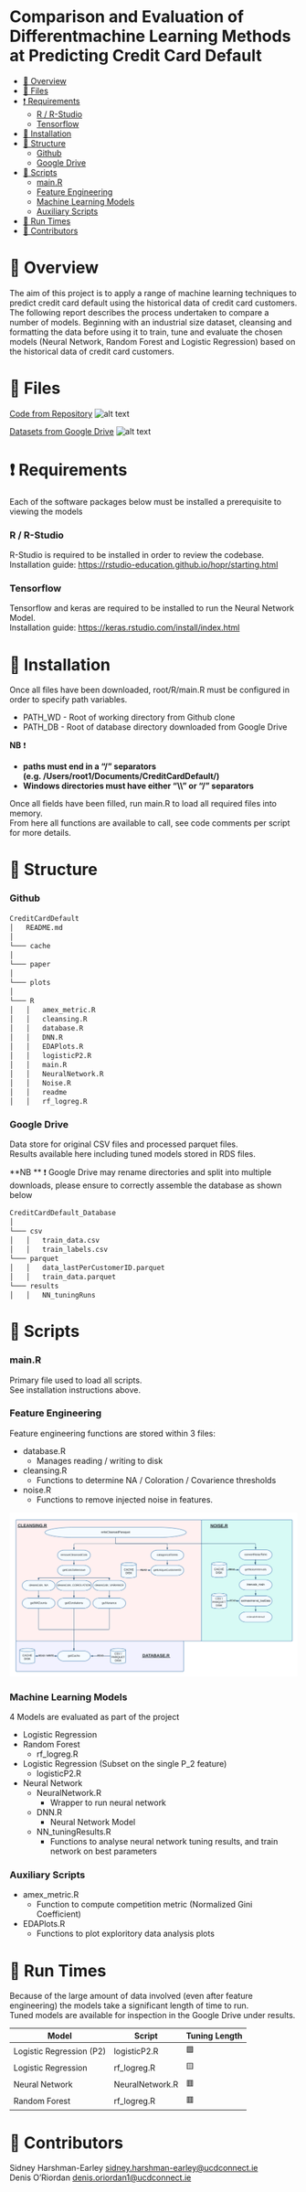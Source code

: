 Comparison and Evaluation of Differentmachine Learning Methods at
Predicting Credit Card Default
================

-   <a href="#blue_book-overview" id="toc-blue_book-overview">:blue_book:
    Overview</a>
-   <a href="#open_file_folder-files"
    id="toc-open_file_folder-files">:open_file_folder: Files</a>
-   <a href="#heavy_exclamation_mark-requirements"
    id="toc-heavy_exclamation_mark-requirements">:heavy_exclamation_mark:
    Requirements</a>
    -   <a href="#r--r-studio" id="toc-r--r-studio">R / R-Studio</a>
    -   <a href="#tensorflow" id="toc-tensorflow">Tensorflow</a>
-   <a href="#wrench-installation" id="toc-wrench-installation">:wrench:
    Installation</a>
-   <a href="#triangular_ruler-structure"
    id="toc-triangular_ruler-structure">:triangular_ruler: Structure</a>
    -   <a href="#github" id="toc-github">Github</a>
    -   <a href="#google-drive" id="toc-google-drive">Google Drive</a>
-   <a href="#floppy_disk-scripts"
    id="toc-floppy_disk-scripts">:floppy_disk: Scripts</a>
    -   <a href="#mainr" id="toc-mainr">main.R</a>
    -   <a href="#feature-engineering" id="toc-feature-engineering">Feature
        Engineering</a>
    -   <a href="#machine-learning-models"
        id="toc-machine-learning-models">Machine Learning Models</a>
    -   <a href="#auxiliary-scripts" id="toc-auxiliary-scripts">Auxiliary
        Scripts</a>
-   <a href="#vertical_traffic_light-run-times"
    id="toc-vertical_traffic_light-run-times">:vertical_traffic_light: Run
    Times</a>
-   <a href="#two_men_holding_hands-contributors"
    id="toc-two_men_holding_hands-contributors">:two_men_holding_hands:
    Contributors</a>

# :blue_book: Overview

The aim of this project is to apply a range of machine learning
techniques to predict credit card default using the historical data of
credit card customers. The following report describes the process
undertaken to compare a number of models. Beginning with an industrial
size dataset, cleansing and formatting the data before using it to
train, tune and evaluate the chosen models (Neural Network, Random
Forest and Logistic Regression) based on the historical data of credit
card customers.

# :open_file_folder: Files

[Code from Repository](project-sharshmanucd) ![alt
text](https://img.shields.io/badge/file%20size-151.6%20Mb-green)

[Datasets from Google
Drive](https://drive.google.com/drive/u/0/folders/1C2TYJRsVH681dylc8ZX5A4gP-LsoaW7o)
![alt text](https://img.shields.io/badge/file%20size-24%20Gb-red)

# :heavy_exclamation_mark: Requirements

Each of the software packages below must be installed a prerequisite to
viewing the models

### R / R-Studio

R-Studio is required to be installed in order to review the codebase.  
Installation guide:
<https://rstudio-education.github.io/hopr/starting.html>

### Tensorflow

Tensorflow and keras are required to be installed to run the Neural
Network Model.  
Installation guide: <https://keras.rstudio.com/install/index.html>

# :wrench: Installation

Once all files have been downloaded, root/R/main.R must be configured in
order to specify path variables.

-   PATH_WD - Root of working directory from Github clone
-   PATH_DB - Root of database directory downloaded from Google Drive

**NB** :exclamation:

-   **paths must end in a “/” separators
    (e.g. /Users/root1/Documents/CreditCardDefault/)**
-   **Windows directories must have either “\\\\” or “/” separators**

Once all fields have been filled, run main.R to load all required files
into memory.  
From here all functions are available to call, see code comments per
script for more details.

# :triangular_ruler: Structure

### Github

    CreditCardDefault
    │   README.md
    │
    └─── cache
    │
    └─── paper
    │
    └─── plots
    │
    └─── R
    │   │   amex_metric.R
    │   │   cleansing.R
    │   │   database.R
    │   │   DNN.R
    │   │   EDAPlots.R
    │   │   logisticP2.R
    │   │   main.R
    │   │   NeuralNetwork.R
    │   │   Noise.R
    │   │   readme
    │   │   rf_logreg.R

### Google Drive

Data store for original CSV files and processed parquet files.  
Results available here including tuned models stored in RDS files.

**NB ** :exclamation: Google Drive may rename directories and split into
multiple downloads, please ensure to correctly assemble the database as
shown below

    CreditCardDefault_Database
    │
    └─── csv
    │   │   train_data.csv
    │   │   train_labels.csv
    └─── parquet
    │   │   data_lastPerCustomerID.parquet
    │   │   train_data.parquet
    └─── results
    │   │   NN_tuningRuns

# :floppy_disk: Scripts

### main.R

Primary file used to load all scripts.  
See installation instructions above.

### Feature Engineering

Feature engineering functions are stored within 3 files:

-   database.R
    -   Manages reading / writing to disk
-   cleansing.R
    -   Functions to determine NA / Coloration / Covarience thresholds
-   noise.R
    -   Functions to remove injected noise in features.

![Structure 1](readme/images/structure1.png)

### Machine Learning Models

4 Models are evaluated as part of the project

-   Logistic Regression
-   Random Forest
    -   rf_logreg.R
-   Logistic Regression (Subset on the single P_2 feature)
    -   logisticP2.R
-   Neural Network
    -   NeuralNetwork.R
        -   Wrapper to run neural network
    -   DNN.R
        -   Neural Network Model
    -   NN_tuningResults.R
        -   Functions to analyse neural network tuning results, and
            train network on best parameters

### Auxiliary Scripts

-   amex_metric.R
    -   Function to compute competition metric (Normalized Gini
        Coefficient)
-   EDAPlots.R
    -   Functions to plot exploritory data analysis plots

# :vertical_traffic_light: Run Times

Because of the large amount of data involved (even after feature
engineering) the models take a significant length of time to run.  
Tuned models are available for inspection in the Google Drive under
results.

| Model                    | Script          | Tuning Length   |
|--------------------------|-----------------|-----------------|
| Logistic Regression (P2) | logisticP2.R    | :green_square:  |
| Logistic Regression      | rf_logreg.R     | :yellow_square: |
| Neural Network           | NeuralNetwork.R | :red_square:    |
| Random Forest            | rf_logreg.R     | :red_square:    |

# :two_men_holding_hands: Contributors

Sidney Harshman-Earley <sidney.harshman-earley@ucdconnect.ie>  
Denis O’Riordan <denis.oriordan1@ucdconnect.ie>
